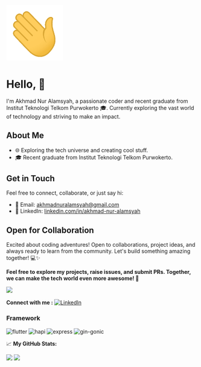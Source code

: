 # <img src="https://raw.githubusercontent.com/ABSphreak/ABSphreak/master/gifs/Hi.gif" width="150px">

# Hello,  👋

I'm Akhmad Nur Alamsyah, a passionate coder and recent graduate from Institut Teknologi Telkom Purwokerto 🎓. Currently exploring the vast world of technology and striving to make an impact.

## About Me
- 🌐 Exploring the tech universe and creating cool stuff.
- 🎓 Recent graduate from Institut Teknologi Telkom Purwokerto.

## Get in Touch
Feel free to connect, collaborate, or just say hi:
- 📧 Email: akhmadnuralamsyah@gmail.com
- 💼 LinkedIn: [linkedin.com/in/akhmad-nur-alamsyah](https://www.linkedin.com/in/akhmad-nur-alamsyah/)

## Open for Collaboration
Excited about coding adventures! Open to collaborations, project ideas, and always ready to learn from the community. Let's build something amazing together! 💻✨

**Feel free to explore my projects, raise issues, and submit PRs. Together, we can make the tech world even more awesome! 🚀**


<p align="left">
<a href="https://github.com/Madd-G">
  <img height="270em" src="https://github-readme-stats.vercel.app/api/top-langs/?username=Madd-G&size_weight=0.5&count_weight=0.5&layout=compact&langs_count=10&theme=algolia&hide=C,CMake"/>
</a>
</p>

**Connect with me :** 
<a href="https://www.linkedin.com/in/akhmad-nur-alamsyah-678a45194/" target="_blank"><img src="https://img.shields.io/badge/LinkedIn-%230077B5.svg?&style=flat-square&logo=linkedin&logoColor=white" alt="LinkedIn"></a>

### Framework

![flutter](https://img.shields.io/badge/flutter-66B1F1?style=for-the-badge&logo=flutter&logoColor=61DAFB)
![hapi](https://img.shields.io/badge/Hapi.js-00A7D0?style=for-the-badge&logo=hapi&logoColor=white)
![express](https://img.shields.io/badge/Express.js-84BA41?style=for-the-badge&logo=express&logoColor=FFFFFF)
![gin-gonic](https://img.shields.io/badge/Gin%20Gonic-20232A?style=for-the-badge&logo=gin&logoColor=FFFFFF)


📈 **My GitHub Stats:**

<p>
  <img height="180em" src="https://github-readme-stats.vercel.app/api?username=Madd-G&show_icons=true&locale=en" />
  <img height="180em" src="https://github-readme-stats.vercel.app/api/top-langs/?username=Madd-G&show_icons=true&hide_border=true&layout=compact&langs_count=8"/>
</p>
